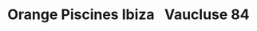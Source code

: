 ---
title: "Orange Piscines Ibiza ‍ ️ Vaucluse 84"
url: /orange/orange-piscines-ibiza-vaucluse-84/
shop: Pool
---